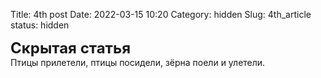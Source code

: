 Title: 4th post
Date: 2022-03-15 10:20
Category: hidden
Slug: 4th_article
status: hidden

<font size = 5>**Скрытая статья**</font><br>
Птицы прилетели, птицы посидели, зёрна поели и улетели.